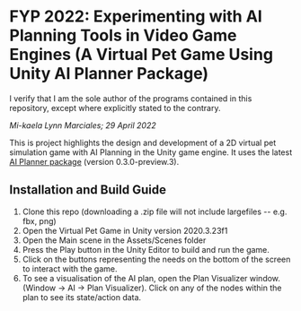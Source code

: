 # FYP 2022: Experimenting with AI Planning Tools in Video Game Engines (A Virtual Pet Game Using Unity AI Planner Package)

I verify that I am the sole author of the programs contained in this repository, except where explicitly stated to the contrary.

*Mi-kaela Lynn Marciales; 29 April 2022*


This is project highlights the design and development of a 2D virtual pet simulation game with AI Planning in the Unity game engine.
It uses the latest [AI Planner package](https://docs.unity3d.com/Packages/com.unity.ai.planner@latest/) (version 0.3.0-preview.3).

## Installation and Build Guide
1. Clone this repo (downloading a .zip file will not include largefiles -- e.g. fbx, png)
2. Open the Virtual Pet Game in Unity version 2020.3.23f1
3. Open the Main scene in the Assets/Scenes folder
4. Press the Play button in the Unity Editor to build and run the game.
5. Click on the buttons representing the needs on the bottom of the screen to interact with the game.
6. To see a visualisation of the AI plan, open the Plan Visualizer window. (Window -> AI -> Plan Visualizer). Click on any of the nodes within the plan to see its state/action data.
